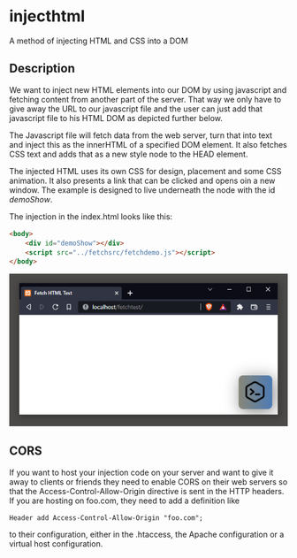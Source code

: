 # injecthtml
A method of injecting HTML and CSS into a DOM

## Description
We want to inject new HTML elements into our DOM by using javascript and fetching content from another part of the server. That way we only have to give away the URL to our javascript file and the user can just add that javascript file to his HTML DOM as depicted further below.

The Javascript file will fetch data from the web server, turn that into text and inject this as the innerHTML of a specified DOM element. It also fetches CSS text and adds that as a new style node to the HEAD element.

The injected HTML uses its own CSS for design, placement and some CSS animation. It also presents a link that can be clicked and opens oin a new window. The example is designed to live underneath the node with the id *demoShow*.

The injection in the index.html looks like this:
```html
<body>
    <div id="demoShow"></div>
    <script src="../fetchsrc/fetchdemo.js"></script>
</body>
```
![Screenshot of the injected HTML and CSS](/screenshot_inject_html.PNG)

## CORS
If you want to host your injection code on your server and want to give it away to clients or friends they need to enable CORS on their web servers so that the Access-Control-Allow-Origin directive is sent in the HTTP headers.
If you are hosting on foo.com, they need to add a definition like
```
Header add Access-Control-Allow-Origin "foo.com";
```
to their configuration, either in the .htaccess, the Apache configuration or a virtual host configuration.
